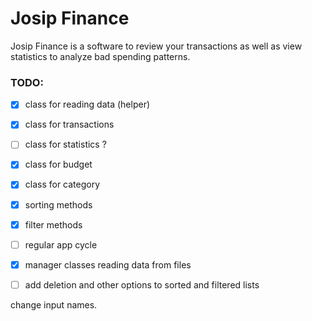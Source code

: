 # Josip Finance

Josip Finance is a software to review your transactions as well as view statistics to analyze bad spending patterns.

### TODO:

- [x] class for reading data (helper)
- [x] class for transactions
- [ ] class for statistics ?
- [x] class for budget
- [x] class for category
- [x] sorting methods
- [x] filter methods
- [ ] regular app cycle
- [x] manager classes reading data from files
- [ ] add deletion and other options to sorted and filtered lists


change input names.
